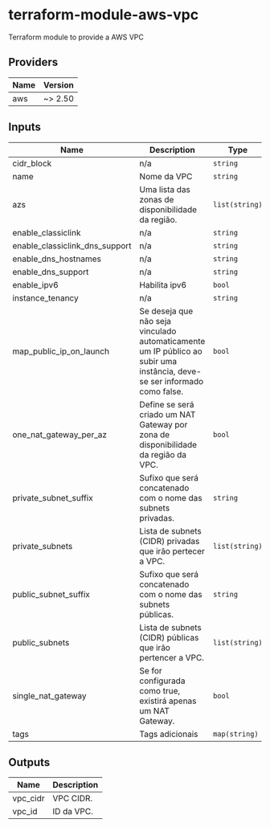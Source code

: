 # terraform-module-aws-vpc
Terraform module to provide a AWS VPC


<!-- BEGINNING OF PRE-COMMIT-TERRAFORM DOCS HOOK -->
## Providers

| Name | Version |
|------|---------|
| aws | ~> 2.50 |

## Inputs

| Name | Description | Type | Default | Required |
|------|-------------|------|---------|:-----:|
| cidr\_block | n/a | `string` | n/a | yes |
| name | Nome da VPC | `string` | n/a | yes |
| azs | Uma lista das zonas de disponibilidade da região. | `list(string)` | `[]` | no |
| enable\_classiclink | n/a | `string` | `""` | no |
| enable\_classiclink\_dns\_support | n/a | `string` | `""` | no |
| enable\_dns\_hostnames | n/a | `string` | `""` | no |
| enable\_dns\_support | n/a | `string` | `""` | no |
| enable\_ipv6 | Habilita ipv6 | `bool` | `false` | no |
| instance\_tenancy | n/a | `string` | `"default"` | no |
| map\_public\_ip\_on\_launch | Se deseja que não seja vinculado automaticamente um IP público ao subir uma instância, deve-se ser informado como false. | `bool` | `true` | no |
| one\_nat\_gateway\_per\_az | Define se será criado um NAT Gateway por zona de disponibilidade da região da VPC. | `bool` | `true` | no |
| private\_subnet\_suffix | Sufixo que será concatenado com o nome das subnets privadas. | `string` | `"private"` | no |
| private\_subnets | Lista de subnets (CIDR) privadas que irão pertecer a VPC. | `list(string)` | `[]` | no |
| public\_subnet\_suffix | Sufixo que será concatenado com o nome das subnets públicas. | `string` | `"public"` | no |
| public\_subnets | Lista de subnets (CIDR) públicas que irão pertencer a VPC. | `list(string)` | `[]` | no |
| single\_nat\_gateway | Se for configurada como true, existirá apenas um NAT Gateway. | `bool` | `false` | no |
| tags | Tags adicionais | `map(string)` | `{}` | no |

## Outputs

| Name | Description |
|------|-------------|
| vpc\_cidr | VPC CIDR. |
| vpc\_id | ID da VPC. |

<!-- END OF PRE-COMMIT-TERRAFORM DOCS HOOK -->
